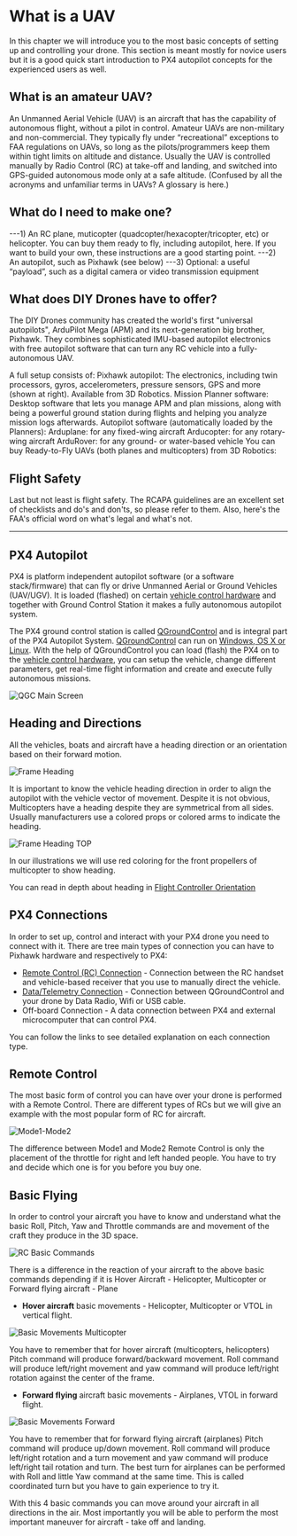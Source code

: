 # What is a UAV

In this chapter we will introduce you to the most basic concepts of setting up and controlling your drone. This section is meant mostly for novice users but it is a good quick start introduction to PX4 autopilot concepts for the experienced users as well.



## What is an amateur UAV?

An Unmanned Aerial Vehicle (UAV) is an aircraft that has the capability of autonomous flight, without a pilot in control. Amateur UAVs are non-military and non-commercial. They typically fly under “recreational” exceptions to FAA regulations on UAVs, so long as the pilots/programmers keep them within tight limits on altitude and distance. Usually the UAV is controlled manually by Radio Control (RC) at take-off and landing, and switched into GPS-guided autonomous mode only at a safe altitude. (Confused by all the acronyms and unfamiliar terms in UAVs? A glossary is here.)


## What do I need to make one?
---1) An RC plane, muticopter (quadcopter/hexacopter/tricopter, etc) or helicopter. You can buy them ready to fly, including autopilot, here. If you want to build your own, these instructions are a good starting point.
---2) An autopilot, such as Pixhawk (see below)
---3) Optional: a useful “payload”, such as a digital camera or video transmission equipment

## What does DIY Drones have to offer?
The DIY Drones community has created the world's first "universal autopilots", ArduPilot Mega (APM) and its next-generation big brother, Pixhawk. They combines sophisticated IMU-based autopilot electronics with free autopilot software that can turn any RC vehicle into a fully-autonomous UAV.


A full setup consists of:
Pixhawk autopilot: The electronics, including twin processors, gyros, accelerometers, pressure sensors, GPS and more (shown at right). Available from 3D Robotics.
Mission Planner software:  Desktop software that lets you manage APM and plan missions, along with being a powerful ground station during flights and helping you analyze mission logs afterwards.
Autopilot software (automatically loaded by the Planners):
Arduplane: for any fixed-wing aircraft
Arducopter: for any rotary-wing aircraft
ArduRover: for any ground- or water-based vehicle 
You can buy Ready-to-Fly UAVs (both planes and multicopters) from 3D Robotics:


## Flight Safety
 
Last but not least is flight safety. The RCAPA guidelines are an excellent set of checklists and do's and don'ts, so please refer to them.
Also, here's the FAA's official word on what's legal and what's not.







-------------------------

## PX4 Autopilot

PX4 is platform independent autopilot software (or a software stack/firmware) that can fly or drive Unmanned Aerial or Ground Vehicles (UAV/UGV). It is loaded (flashed) on certain [vehicle control hardware](flight_controller_selection.md) and together with Ground Control Station it makes a fully autonomous autopilot system. 

The PX4 ground control station is called  [QGroundControl](http://qgroundcontrol.com/) and is integral part of the PX4 Autopilot System. [QGroundControl](http://qgroundcontrol.com/) can run on [Windows, OS X or Linux](http://qgroundcontrol.com/downloads/). With the help of  QGroundControl you can load (flash) the PX4 on to the  [vehicle control hardware](flight_controller_selection.md), you can setup the vehicle, change different parameters, get real-time flight information and create and execute fully autonomous missions.

![QGC Main Screen](../../images/qgc_main_screen.jpg)

## Heading and Directions

All the vehicles, boats and aircraft have a heading direction or an orientation based on their forward motion.

![Frame Heading](../../images/frame_heading.png)

It is important to know the vehicle heading direction in order to align the autopilot with the vehicle vector of movement. Despite it is not obvious, Multicopters have a heading despite they are symmetrical from all sides. Usually manufacturers use a colored props or colored arms to indicate the heading.

![Frame Heading TOP](../../images/frame_heading_top.png)

In our illustrations we will use red coloring for the front propellers of multicopter to show heading.

You can read in depth about heading in [Flight Controller Orientation](../config/flight_controller_orientation.md)

## PX4 Connections

In order to set up, control and interact with your PX4 drone you need to connect with it. There are tree main types of connection you can have to Pixhawk hardware and respectively to PX4:

* [Remote Control \(RC\) Connection](TBD) - Connection between the RC handset and vehicle-based receiver that you use to manually direct the vehicle.
* [Data/Telemetry Connection](TBD) - Connection between QGroundControl and your drone by Data Radio, Wifi or USB cable.
* Off-board Connection - A data connection between PX4 and external microcomputer that can control PX4.

You can follow the links to see detailed explanation on each connection type.

## Remote Control

The most basic form of control you can have over your drone is performed with a Remote Control. There are different types of RCs but we will give an example with the most popular form of RC for aircraft.

![Mode1-Mode2](../../images/mode1_mode2.png)

The difference between Mode1 and Mode2 Remote Control is only the placement of the throttle for right and left handed people. You have to try and decide which one is for you before you buy one.

## Basic Flying

In order to control your aircraft you have to know and understand what the basic Roll, Pitch, Yaw and Throttle commands are and movement of the craft they produce in the 3D space.

![RC Basic Commands](../../images/rc_basic_commands.png)

There is a difference in the reaction of your aircraft to the above basic commands depending if it is Hover Aircraft - Helicopter, Multicopter or Forward flying aircraft - Plane

* **Hover aircraft** basic movements - Helicopter, Multicopter or VTOL in vertical flight.

![Basic Movements Multicopter](../../images/basic_movements_multicopter.png)

You have to remember that for hover aircraft (multicopters, helicopters) Pitch command will produce forward/backward movement. Roll command will produce left/right movement and yaw command will produce left/right rotation against the center of the frame.

* **Forward flying** aircraft basic movements - Airplanes, VTOL in forward flight.

![Basic Movements Forward](../../images/basic_movements_forward.png)

You have to remember that for forward flying aircraft (airplanes) Pitch command will produce up/down movement. Roll command will produce left/right rotation and a turn movement and yaw command will produce left/right tail rotation and turn. The best turn for airplanes can be performed with Roll and little Yaw command at the same time. This is called coordinated turn but you have to gain experience to try it.

With this 4 basic commands you can move around your aircraft in all directions in the air. Most importantly you will be able to perform the most important maneuver for aircraft - take off and landing.
